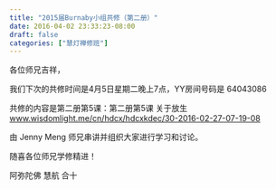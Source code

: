 ```yaml
---
title: "2015届Burnaby小组共修（第二册）"
date: 2016-04-02 23:33:23-08:00
draft: false
categories: ["慧灯禅修班"]
---
```

各位师兄吉祥，

我们下次的共修时间是4月5日星期二晚上7点，YY房间号码是 64043086

共修的内容是第二册第5课：第二册第5课 关于放生 www.wisdomlight.me/cn/hdcx/hdcxkdec/30-2016-02-27-07-19-08

由 Jenny Meng 师兄串讲并组织大家进行学习和讨论。

随喜各位师兄学修精进！

阿弥陀佛
慧航 合十
